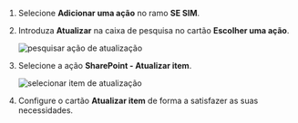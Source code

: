 1. Selecione **Adicionar uma ação** no ramo **SE SIM**.
1. Introduza **Atualizar** na caixa de pesquisa no cartão **Escolher uma ação**.

    ![pesquisar ação de atualização](media/modern-approvals/search-update-item.png)
1. Selecione a ação **SharePoint - Atualizar item**.

    ![selecionar item de atualização](media/modern-approvals/select-update-item-yes.png)
1. Configure o cartão **Atualizar item** de forma a satisfazer as suas necessidades.

